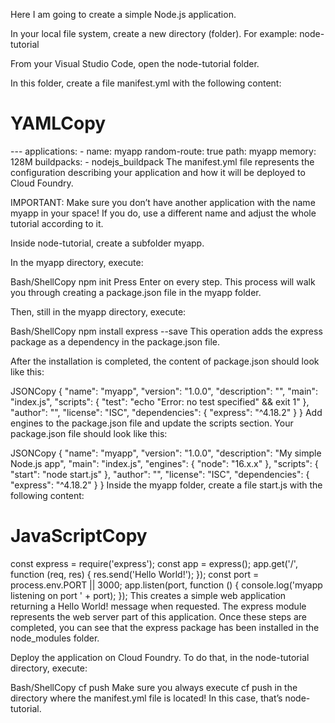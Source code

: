 Here I am going to create a simple Node.js application.

In your local file system, create a new directory (folder). For example: node-tutorial

From your Visual Studio Code, open the node-tutorial folder.

In this folder, create a file manifest.yml with the following content:

<h1>YAMLCopy</h1>
---
applications:
- name: myapp
  random-route: true
  path: myapp
  memory: 128M
  buildpacks:
  - nodejs_buildpack
The manifest.yml file represents the configuration describing your application and how it will be deployed to Cloud Foundry.

IMPORTANT: Make sure you don’t have another application with the name myapp in your space! If you do, use a different name and adjust the whole tutorial according to it.

Inside node-tutorial, create a subfolder myapp.

In the myapp directory, execute:

Bash/ShellCopy
npm init
Press Enter on every step. This process will walk you through creating a package.json file in the myapp folder.

Then, still in the myapp directory, execute:

Bash/ShellCopy
npm install express --save
This operation adds the express package as a dependency in the package.json file.

After the installation is completed, the content of package.json should look like this:

JSONCopy
{
  "name": "myapp",
  "version": "1.0.0",
  "description": "",
  "main": "index.js",
  "scripts": {
    "test": "echo \"Error: no test specified\" && exit 1"
  },
  "author": "",
  "license": "ISC",
  "dependencies": {
    "express": "^4.18.2"
  }
}
Add engines to the package.json file and update the scripts section. Your package.json file should look like this:

JSONCopy
{
  "name": "myapp",
  "version": "1.0.0",
  "description": "My simple Node.js app",
  "main": "index.js",
  "engines": {
    "node": "16.x.x"
  },
  "scripts": {
    "start": "node start.js"
  },
  "author": "",
  "license": "ISC",
  "dependencies": {
    "express": "^4.18.2"
  }
}
Inside the myapp folder, create a file start.js with the following content:

<h1>JavaScriptCopy</h1>

const express = require('express');
const app = express();
app.get('/', function (req, res) {
  res.send('Hello World!');
});
const port = process.env.PORT || 3000;
app.listen(port, function () {
  console.log('myapp listening on port ' + port);
});
This creates a simple web application returning a Hello World! message when requested. The express module represents the web server part of this application. Once these steps are completed, you can see that the express package has been installed in the node_modules folder.

Deploy the application on Cloud Foundry. To do that, in the node-tutorial directory, execute:

Bash/ShellCopy
cf push
Make sure you always execute cf push in the directory where the manifest.yml file is located! In this case, that’s node-tutorial.

